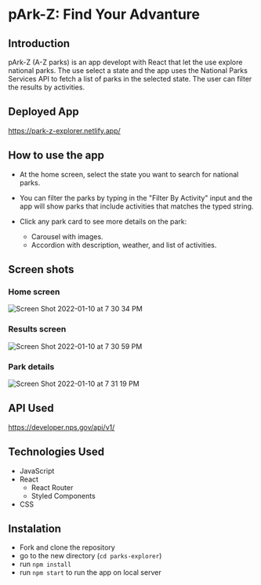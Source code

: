 # pArk-Z: Find Your Advanture

## Introduction
pArk-Z (A-Z parks) is an app developt with React that let the use explore national parks. 
The use select a state and the app uses the National Parks Services API to fetch a list of parks in the selected state.
The user can filter the results by activities.

## Deployed App
https://park-z-explorer.netlify.app/

## How to use the app

- At the home screen, select the state you want to search for national parks.

- You can filter the parks by typing in the "Filter By Activity" input and the app will show parks that include activities that matches the typed string.

- Click any park card to see more details on the park:
    - Carousel with images.
    - Accordion with description, weather, and list of activities.

## Screen shots

### Home screen
![Screen Shot 2022-01-10 at 7 30 34 PM](https://user-images.githubusercontent.com/93807931/148860880-f57e837b-e59c-49c8-bee9-20748c9cf8ec.png)

### Results screen
![Screen Shot 2022-01-10 at 7 30 59 PM](https://user-images.githubusercontent.com/93807931/148860947-1c9402c4-8938-4a14-ac58-e0bc77902777.png)


### Park details
![Screen Shot 2022-01-10 at 7 31 19 PM](https://user-images.githubusercontent.com/93807931/148860961-fd6345ba-da24-456e-b5f2-9e79e5044e86.png)

## API Used
https://developer.nps.gov/api/v1/

## Technologies Used

- JavaScript
- React
    - React Router
    - Styled Components
- CSS

## Instalation

- Fork and clone the repository
- go to the new directory (`cd parks-explorer`)
- run `npm install`
- run `npm start` to run the app on local server
